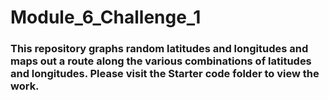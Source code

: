 # Module_6_Challenge_1
### This repository graphs random latitudes and longitudes and maps out a route along the various combinations of latitudes and longitudes. Please visit the Starter code folder to view the work.
